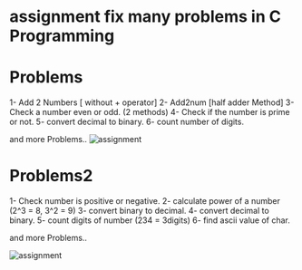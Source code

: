 # assignment fix many problems in C Programming
# Problems 
  1- Add 2 Numbers [ without + operator]
  2- Add2num [half adder Method]
  3- Check a number even or odd. (2 methods)
  4- Check if the number is prime or not.
  5- convert decimal to binary.
  6- count number of digits.
  
  and more Problems..
![assignment](https://github.com/ahmed-eldesoky284/assignment/blob/main/Problems.PNG)

  



# Problems2
  1- Check number is positive or negative. 
  2- calculate power of a number (2^3 = 8, 3^2 = 9)
  3- convert binary to decimal.
  4- convert decimal to binary.
  5- count digits of number (234 = 3digits)
  6- find ascii value of char.
  
  and more Problems..

![assignment](https://github.com/ahmed-eldesoky284/assignment/blob/main/Problems2.PNG)


  
